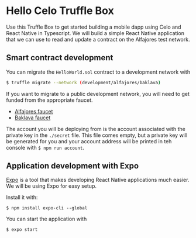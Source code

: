 # Hello Celo Truffle Box

Use this Truffle Box to get started building a mobile dapp using Celo and React Native in Typescript. We will build a simple React Native application that we can use to read and update a contract on the Alfajores test network.

## Smart contract development

You can migrate the `HelloWorld.sol` contract to a development network with
```bash
$ truffle migrate --network (development/alfajores/baklava)
```
If you want to migrate to a public development network, you will need to get funded from the appropriate faucet. 
 - [Alfajores faucet](#)
 - [Baklava faucet](#)

The account you will be deploying from is the account associated with the private key in the `./secret` file. This file comes empty, but a private key will be generated for you and your account address will be printed in teh console with `$ npm run account`.

## Application development with Expo

[Expo](#) is a tool that makes developing React Native applications much easier. We will be using Expo for easy setup.

Install it with:
```
$ npm install expo-cli --global
```

You can start the application with
```
$ expo start
```